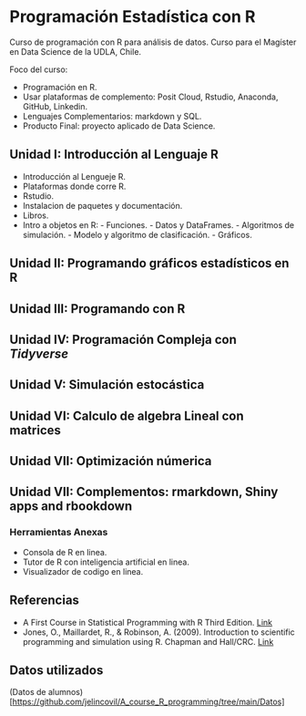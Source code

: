 # Programación Estadística con R

Curso de programación con R para análisis de datos. Curso para el Magíster en Data Science de la UDLA, Chile.

Foco del curso:
- Programación en R.
- Usar plataformas de complemento: Posit Cloud, Rstudio, Anaconda, GitHub, Linkedin.
- Lenguajes Complementarios: markdown y SQL.
- Producto Final: proyecto aplicado de Data Science.

## Unidad I:  Introducción al Lenguaje R
- Introducción al Lengueje R.
- Plataformas donde corre R.
- Rstudio.
- Instalacion de paquetes y documentación.
- Libros.
- Intro a objetos en R:
                - Funciones.
                - Datos y DataFrames.
                - Algoritmos de simulación.
                - Modelo y algoritmo de clasificación.
                - Gráficos.
  

## Unidad II: Programando gráficos estadísticos en R

## Unidad III: Programando con R

## Unidad IV: Programación Compleja con *Tidyverse*

## Unidad V: Simulación estocástica

## Unidad VI: Calculo de algebra Lineal con matrices

## Unidad VII: Optimización númerica 

## Unidad VII: Complementos: rmarkdown, Shiny apps and rbookdown

### Herramientas Anexas
- Consola de R en linea.
- Tutor de R con inteligencia artificial en linea.
- Visualizador de codigo en linea.

  
## Referencias
- A First Course in Statistical Programming with R Third Edition. [Link](https://www.murdoch-sutherland.com/StatProg3/)
- Jones, O., Maillardet, R., & Robinson, A. (2009). Introduction to scientific programming and simulation using R. Chapman and Hall/CRC. [Link](https://nyu-cdsc.github.io/learningr/assets/simulation.pdf)
## Datos utilizados
(Datos de alumnos)[https://github.com/jelincovil/A_course_R_programming/tree/main/Datos]
